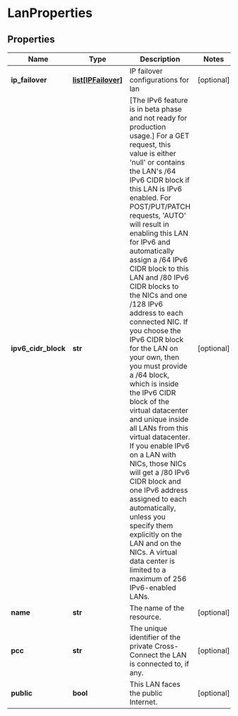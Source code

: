 # LanProperties

## Properties
| Name | Type | Description | Notes |
| ------------ | ------------- | ------------- | ------------- |
| **ip_failover** | [**list[IPFailover]**](IPFailover.md) | IP failover configurations for lan | [optional]  |
| **ipv6_cidr_block** | **str** | [The IPv6 feature is in beta phase and not ready for production usage.] For a GET request, this value is either &#39;null&#39; or contains the LAN&#39;s /64 IPv6 CIDR block if this LAN is IPv6 enabled. For POST/PUT/PATCH requests, &#39;AUTO&#39; will result in enabling this LAN for IPv6 and automatically assign a /64 IPv6 CIDR block to this LAN and /80 IPv6 CIDR blocks to the NICs and one /128 IPv6 address to each connected NIC. If you choose the IPv6 CIDR block for the LAN on your own, then you must provide a /64 block, which is inside the IPv6 CIDR block of the virtual datacenter and unique inside all LANs from this virtual datacenter. If you enable IPv6 on a LAN with NICs, those NICs will get a /80 IPv6 CIDR block and one IPv6 address assigned to each automatically, unless you specify them explicitly on the LAN and on the NICs. A virtual data center is limited to a maximum of 256 IPv6-enabled LANs. | [optional]  |
| **name** | **str** | The name of the  resource. | [optional]  |
| **pcc** | **str** | The unique identifier of the private Cross-Connect the LAN is connected to, if any. | [optional]  |
| **public** | **bool** | This LAN faces the public Internet. | [optional]  |


